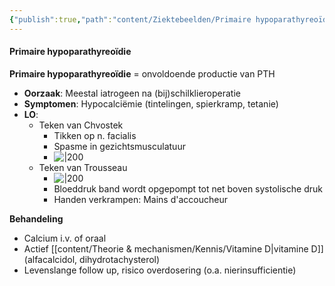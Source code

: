 ```yaml
---
{"publish":true,"path":"content/Ziektebeelden/Primaire hypoparathyreoïdie.md","permalink":"/content/ziektebeelden/primaire-hypoparathyreoidie/","title":"Primaire hypoparathyreoïdie","tags":["Endocrinologie/Bijschildklier","Ziektebeeld"]}
---
```





#### Primaire hypoparathyreoïdie

**Primaire hypoparathyreoïdie** = onvoldoende productie van PTH


- **Oorzaak**: Meestal iatrogeen na (bij)schilklieroperatie
- **Symptomen**: Hypocalciëmie (tintelingen, spierkramp, tetanie)
- **LO**:
	- Teken van Chvostek
		- Tikken op n. facialis
		- Spasme in gezichtsmusculatuur
		- ![|200](https://i.imgur.com/wEaV4V5.png)
	- Teken van Trousseau
		- ![|200](https://i.imgur.com/fZEEPT1.png)
		- Bloeddruk band wordt opgepompt tot net boven systolische druk
		- Handen verkrampen: Mains d'accoucheur


**Behandeling**
- Calcium i.v. of oraal
- Actief [[content/Theorie & mechanismen/Kennis/Vitamine D\|vitamine D]] (alfacalcidol, dihydrotachysterol)
- Levenslange follow up, risico overdosering (o.a. nierinsufficientie)